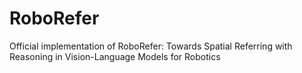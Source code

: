 # RoboRefer
Official implementation of RoboRefer: Towards Spatial Referring with Reasoning in Vision-Language Models for Robotics

